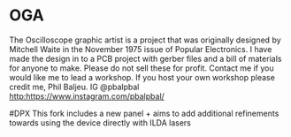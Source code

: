 # OGA

The Oscilloscope graphic artist is a project that was originally designed by Mitchell Waite in the November 1975 issue of Popular Electronics. 
I have made the design in to a PCB project with gerber files and a bill of materials for anyone to make. 
Please do not sell these for profit.
Contact me if you would like me to lead a workshop.
If you host your own workshop please credit me, Phil Baljeu. IG @pbalpbal [http:](https://www.instagram.com/pbalpbal/)https://www.instagram.com/pbalpbal/

#DPX
This fork includes a new panel + aims to add additional refinements towards using the device directly with ILDA lasers

